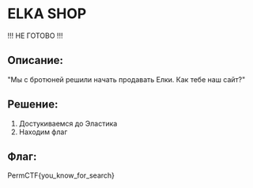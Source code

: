 # ELKA SHOP
!!! НЕ ГОТОВО !!!
## Описание:
  "Мы с бротюней решили начать продавать Елки. Как тебе наш сайт?"
  

## Решение:
1. Достукиваемся до Эластика
2. Находим флаг

## Флаг:
PermCTF{you_know_for_search}
